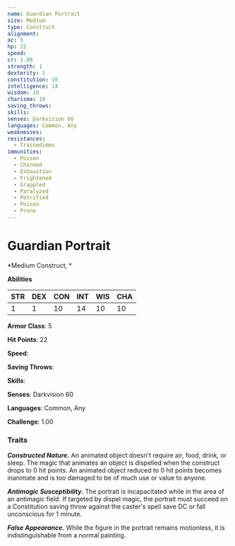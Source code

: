 ```yaml
---
name: Guardian Portrait
size: Medium
type: Construct
alignment: 
ac: 5
hp: 22
speed: 
cr: 1.00
strength: 1
dexterity: 1
constitution: 10
intelligence: 14
wisdom: 10
charisma: 10
saving_throws: 
skills: 
senses: Darkvision 60
languages: Common, Any
weaknesses:
resistances:
  - Trainedimmu
immunities:
  - Poison
  - Charmed
  - Exhaustion
  - Frightened
  - Grappled
  - Paralyzed
  - Petrified
  - Poison
  - Prone
---
```


# Guardian Portrait

*Medium Construct, *

**Abilities**

| STR | DEX | CON | INT | WIS | CHA |
| --- | --- | --- | --- | --- | --- |
| 1 | 1 | 10 | 14 | 10 | 10 |

**Armor Class**: 5

**Hit Points**: 22

**Speed**: 

**Saving Throws**: 

**Skills**: 

**Senses**: Darkvision 60

**Languages**: Common, Any

**Challenge**: 1.00


### Traits
***Constructed Nature.*** An animated object doesn't require air, food, drink, or sleep. The magic that animates an object is dispelled when the construct drops to 0 hit points. An animated object reduced to 0 hit points becomes inanimate and is too damaged to be of much use or value to anyone.

***Antimagic Susceptibility.*** The portrait is incapacitated while in the area of an antimagic field. If targeted by dispel magic, the portrait must succeed on a Constitution saving throw against the caster's spell save DC or fall unconscious for 1 minute.

***False Appearance.*** While the figure in the portrait remains motionless, it is indistinguishable from a normal painting.

